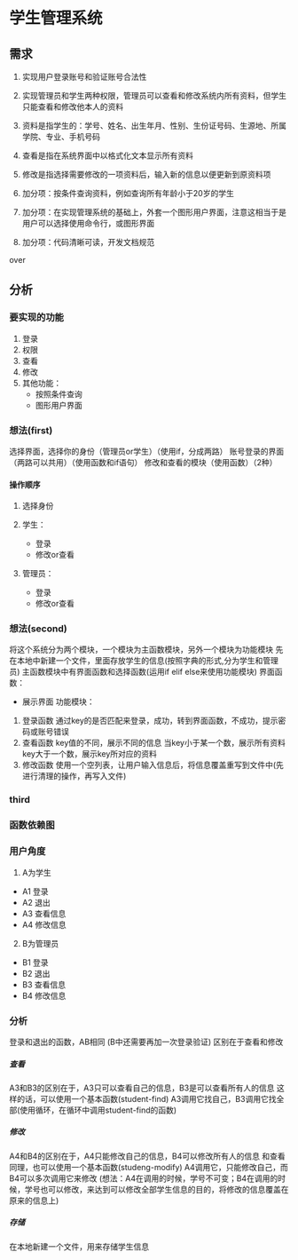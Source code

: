 # 学生管理系统

## 需求
1. 实现用户登录账号和验证账号合法性

2. 实现管理员和学生两种权限，管理员可以查看和修改系统内所有资料，但学生只能查看和修改他本人的资料

3. 资料是指学生的：学号、姓名、出生年月、性别、生份证号码、生源地、所属学院、专业、手机号码

4. 查看是指在系统界面中以格式化文本显示所有资料

5. 修改是指选择需要修改的一项资料后，输入新的信息以便更新到原资料项

6. 加分项：按条件查询资料，例如查询所有年龄小于20岁的学生

7. 加分项：在实现管理系统的基础上，外套一个图形用户界面，注意这相当于是用户可以选择使用命令行，或图形界面

8. 加分项：代码清晰可读，开发文档规范

over

## 分析

### 要实现的功能
1. 登录
2. 权限
3. 查看
4. 修改
5. 其他功能：
   - 按照条件查询
   - 图形用户界面

### 想法(first)
选择界面，选择你的身份（管理员or学生）（使用if，分成两路）
账号登录的界面（两路可以共用）（使用函数和if语句）
修改和查看的模块（使用函数）（2种）

#### 操作顺序
1. 选择身份

2. 学生：
    - 登录
    - 修改or查看

3. 管理员：
    - 登录
    - 修改or查看

### 想法(second)
将这个系统分为两个模块，一个模块为主函数模块，另外一个模块为功能模块
先在本地中新建一个文件，里面存放学生的信息(按照字典的形式,分为学生和管理员)
主函数模块中有界面函数和选择函数(运用if elif else来使用功能模块)
界面函数：
- 展示界面
功能模块：
1. 登录函数
通过key的是否匹配来登录，成功，转到界面函数，不成功，提示密码或账号错误
2. 查看函数
key值的不同，展示不同的信息
当key小于某一个数，展示所有资料
key大于一个数，展示key所对应的资料
3. 修改函数
使用一个空列表，让用户输入信息后，将信息覆盖重写到文件中(先进行清理的操作，再写入文件)


### third
### 函数依赖图
### 用户角度
1. A为学生
- A1 登录
- A2 退出
- A3 查看信息
- A4 修改信息

2. B为管理员
- B1 登录
- B2 退出
- B3 查看信息
- B4 修改信息

### 分析
登录和退出的函数，AB相同
(B中还需要再加一次登录验证)
区别在于查看和修改

##### 查看
A3和B3的区别在于，A3只可以查看自己的信息，B3是可以查看所有人的信息
这样的话，可以使用一个基本函数(student-find)
A3调用它找自己，B3调用它找全部(使用循环，在循环中调用student-find的函数)

##### 修改
A4和B4的区别在于，A4只能修改自己的信息，B4可以修改所有人的信息
和查看同理，也可以使用一个基本函数(studeng-modify)
A4调用它，只能修改自己，而B4可以多次调用它来修改
(想法：A4在调用的时候，学号不可变；B4在调用的时候，学号也可以修改，来达到可以修改全部学生信息的目的，将修改的信息覆盖在原来的信息上)

##### 存储
在本地新建一个文件，用来存储学生信息
